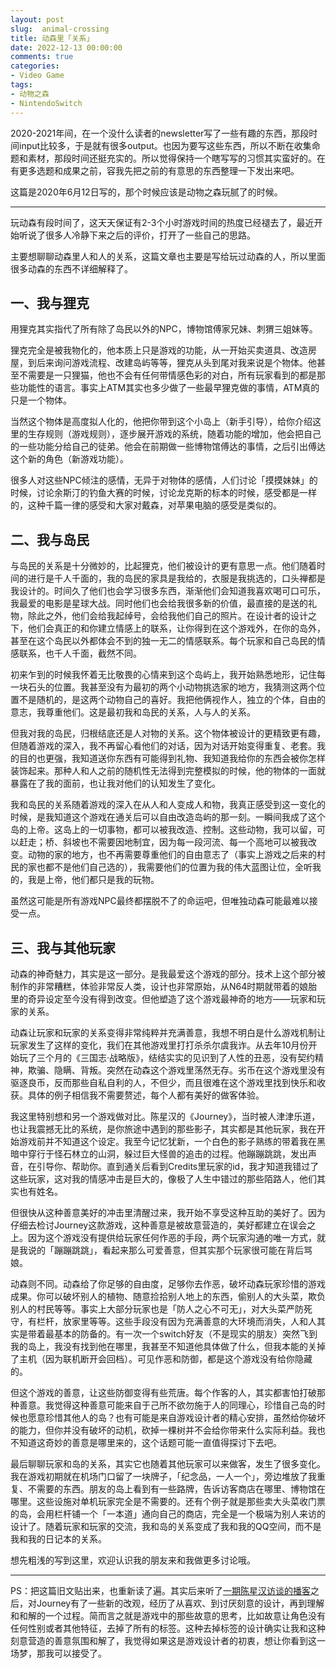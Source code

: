 ```yaml
---
layout: post
slug:  animal-crossing
title: 动森里「关系」
date: 2022-12-13 00:00:00
comments: true
categories:
- Video Game
tags:
- 动物之森
- NintendoSwitch
---
```


2020-2021年间，在一个没什么读者的newsletter写了一些有趣的东西，那段时间input比较多，于是就有很多output。也因为要写这些东西，所以不断在收集命题和素材，那段时间还挺充实的。所以觉得保持一个瞎写写的习惯其实蛮好的。在有更多选题和成果之前，容我先把之前的有意思的东西整理一下发出来吧。

这篇是2020年6月12日写的，那个时候应该是动物之森玩腻了的时候。

----

玩动森有段时间了，这天天保证有2-3个小时游戏时间的热度已经褪去了，最近开始听说了很多人冷静下来之后的评价，打开了一些自己的思路。

主要想聊聊动森里人和人的关系，这篇文章也主要是写给玩过动森的人，所以里面很多动森的东西不详细解释了。

## 一、我与狸克

用狸克其实指代了所有除了岛民以外的NPC，博物馆傅家兄妹、刺猬三姐妹等。

狸克完全是被我物化的，他本质上只是游戏的功能，从一开始买卖道具、改造房屋，到后来询问游戏流程、改建岛屿等等，狸克从头到尾对我来说是个物体。他甚至不需要是一只狸猫，他也不会有任何带情感色彩的对白，所有玩家看到的都是那些功能性的语言。事实上ATM其实也多少做了一些最早狸克做的事情，ATM真的只是一个物体。

当然这个物体是高度拟人化的，他把你带到这个小岛上（新手引导），给你介绍这里的生存规则（游戏规则），逐步展开游戏的系统，随着功能的增加，他会把自己的一些功能分给自己的徒弟。他会在前期做一些博物馆傅达的事情，之后引出傅达这个新的角色（新游戏功能）。

很多人对这些NPC倾注的感情，无异于对物体的感情，人们讨论「摸摸妹妹」的时候，讨论余斯汀的钓鱼大赛的时候，讨论龙克斯的标本的时候，感受都是一样的，这种千篇一律的感受和大家对戴森，对苹果电脑的感受是类似的。

## 二、我与岛民

与岛民的关系是十分微妙的，比起狸克，他们被设计的更有意思一点。他们随着时间的进行是千人千面的，我的岛民的家具是我给的，衣服是我挑选的，口头禅都是我设计的。时间久了他们也会学习很多东西，渐渐他们会知道我喜欢喝可口可乐，我最爱的电影是星球大战。同时他们也会给我很多新的价值，最直接的是送的礼物，除此之外，他们会给我起绰号，会给我他们自己的照片。在设计者的设计之下，他们会真正的和你建立情感上的联系，让你得到在这个游戏外，在你的岛外，甚至在这个岛民以外都体会不到的独一无二的情感联系。每个玩家和自己岛民的情感联系，也千人千面，截然不同。

初来乍到的时候我怀着无比敬畏的心情来到这个岛屿上，我开始熟悉地形，记住每一块石头的位置。我甚至没有为最初的两个小动物挑选家的地方，我猜测这两个位置不是随机的，是这两个动物自己的喜好。我把他俩视作人，独立的个体，自由的意志，我尊重他们。这是最初我和岛民的关系，人与人的关系。

但我对我的岛民，归根结底还是人对物的关系。这个物体被设计的更精致更有趣，但随着游戏的深入，我不再留心看他们的对话，因为对话开始变得重复、老套。我的目的也更强，我知道送你东西有可能得到礼物、我知道我给你的东西会被你怎样装饰起来。那种人和人之前的随机性无法得到完整模拟的时候，他的物体的一面就暴露在了我的面前，也让我对他们的认知发生了变化。

我和岛民的关系随着游戏的深入在从人和人变成人和物，我真正感受到这一变化的时候，是我知道这个游戏在通关后可以自由改造岛屿的那一刻。一瞬间我成了这个岛的上帝。这岛上的一切事物，都可以被我改造、控制。这些动物，我可以留，可以赶走；桥、斜坡也不需要因地制宜，因为每一段河流、每一个高地可以被我改变。动物的家的地方，也不再需要尊重他们的自由意志了（事实上游戏之后来的村民的家也都不是他们自己选的），我需要他们的位置为我的伟大蓝图让位，全听我的，我是上帝，他们都只是我的玩物。

虽然这可能是所有游戏NPC最终都摆脱不了的命运吧，但唯独动森可能最难以接受一点。

## 三、我与其他玩家

动森的神奇魅力，其实是这一部分。是我最爱这个游戏的部分。技术上这个部分被制作的非常糟糕，体验非常反人类，设计也非常原始，从N64时期就带着的娘胎里的奇异设定至今没有得到改变。但他塑造了这个游戏最神奇的地方——玩家和玩家的关系。

动森让玩家和玩家的关系变得非常纯粹并充满善意，我想不明白是什么游戏机制让玩家发生了这样的变化，我们在其他游戏里打打杀杀尔虞我诈。从去年10月份开始玩了三个月的《三国志·战略版》，结结实实的见识到了人性的丑恶，没有契约精神，欺骗、隐瞒、背叛。突然在动森这个游戏里荡然无存。劣币在这个游戏里没有驱逐良币，反而那些自私自利的人，不但少，而且很难在这个游戏里找到快乐和收获。具体的例子相信我不需要赘述，每个人都有美好的做客体验。

我这里特别想和另一个游戏做对比。陈星汉的《Journey》，当时被人津津乐道，也让我震撼无比的系统，是你旅途中遇到的那些影子，其实都是其他玩家，我在开始游戏前并不知道这个设定。我至今记忆犹新，一个白色的影子熟练的带着我在黑暗中穿行于怪石林立的山洞，躲过巨大怪兽的追击的过程。他蹦蹦跳跳，发出声音，在引导你、帮助你。直到通关后看到Credits里玩家的id，我才知道我错过了这些玩家，这对我的情感冲击是巨大的，像极了人生中错过的那些陌路人，他们其实也有姓名。

但很快从这种善意美好的冲击里清醒过来，我开始不享受这种互助的美好了。因为仔细去检讨Journey这款游戏，这种善意是被故意营造的，美好都建立在误会之上。因为这个游戏没有提供给玩家任何作恶的手段，两个玩家沟通的唯一方式，就是我说的「蹦蹦跳跳」，看起来那么可爱善意，但其实那个玩家很可能在背后骂娘。

动森则不同。动森给了你足够的自由度，足够你去作恶，破坏动森玩家珍惜的游戏成果。你可以破坏别人的植物、随意捡拾别人地上的东西，偷别人的大头菜，欺负别人的村民等等。事实上大部分玩家也是「防人之心不可无」，对大头菜严防死守，有栏杆，放家里等等。这些手段没有因为充满善意的大环境而消失，人和人其实是带着最基本的防备的。有一次一个switch好友（不是现实的朋友）突然飞到我的岛上，我没有找到他在哪里，我甚至不知道他具体做了什么，但我本能的关掉了主机（因为联机断开会回档）。可见作恶和防御，都是这个游戏没有给你隐藏的。

但这个游戏的善意，让这些防御变得有些荒唐。每个作客的人，其实都害怕打破那种善意。我觉得这种善意可能来自于己所不欲勿施于人的同理心，珍惜自己岛的时候也愿意珍惜其他人的岛？也有可能是来自游戏设计者的精心安排，虽然给你破坏的能力，但你并没有破坏的动机，砍掉一棵树并不会给你带来什么实际利益。我也不知道这奇妙的善意是哪里来的，这个话题可能一直值得探讨下去吧。

最后聊聊玩家和岛的关系，其实它也随着其他玩家可以来做客，发生了很多变化。我在游戏初期就在机场门口留了一块牌子，「纪念品，一人一个」，旁边堆放了我重复、不需要的东西。朋友的岛上看到有一些路牌，告诉访客商店在哪里、博物馆在哪里。这些设施对单机玩家完全是不需要的。还有个例子就是那些卖大头菜收门票的岛，会用栏杆铺一个「一本道」通向自己的商店，完全是一个极端为别人来访的设计了。随着玩家和玩家的交流，我和岛的关系变成了我和我的QQ空间，而不是我和我的日记本的关系。

想先粗浅的写到这里，欢迎认识我的朋友来和我做更多讨论哦。

----

PS：把这篇旧文贴出来，也重新读了遍。其实后来听了[一期陈星汉访谈的播客](https://www.xiaoyuzhoufm.com/episode/5f056feb6d76607427d33b0b)之后，对Journey有了一些新的改观，经历了从喜欢、到讨厌刻意的设计，再到理解和和解的一个过程。简而言之就是游戏中的那些故意的思考，比如故意让角色没有任何性别或者其他特征，去掉了所有的标签。这种去掉标签的设计确实让我和这种刻意营造的善意氛围和解了，我觉得如果这是游戏设计者的初衷，想让你看到这一场梦，那我可以接受了。


